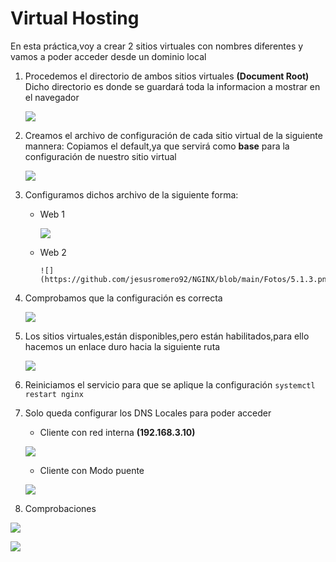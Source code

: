# Virtual Hosting
En esta práctica,voy a crear 2 sitios virtuales con nombres diferentes y vamos a poder acceder desde un dominio local

1. Procedemos el directorio de ambos sitios virtuales **(Document Root)**
   Dicho directorio es donde se guardará toda la informacion a mostrar en el navegador
   
   ![](https://github.com/jesusromero92/NGINX/blob/main/Fotos/5.2.png)
   
2. Creamos el archivo de configuración de cada sitio virtual de la siguiente mannera:
   Copiamos el default,ya que servirá como **base** para la configuración de nuestro sitio virtual
   
     ![](https://github.com/jesusromero92/NGINX/blob/main/Fotos/5.1.png)
     
3. Configuramos dichos archivo de la siguiente forma:

    * Web 1
    
         ![](https://github.com/jesusromero92/NGINX/blob/main/Fotos/5.1.2.png)
         
    * Web 2
    
          ![](https://github.com/jesusromero92/NGINX/blob/main/Fotos/5.1.3.png)
          
4. Comprobamos que la configuración es correcta
 
   ![](https://github.com/jesusromero92/NGINX/blob/main/Fotos/5.6.png)
   
5. Los sitios virtuales,están disponibles,pero están habilitados,para ello hacemos un enlace duro hacia la siguiente ruta

   ![](https://github.com/jesusromero92/NGINX/blob/main/Fotos/5.3.png)

   
6. Reiniciamos el servicio para que se aplique la configuración
```systemctl restart nginx```

7. Solo queda configurar los DNS Locales para poder acceder

    * Cliente con red interna **(192.168.3.10)**
    
    ![](https://github.com/jesusromero92/NGINX/blob/main/Fotos/6.2-interna.png)
    
    * Cliente con Modo puente
    
    ![](https://github.com/jesusromero92/NGINX/blob/main/Fotos/5.7.png)
    
8. Comprobaciones

![](https://github.com/jesusromero92/NGINX/blob/main/Fotos/5.8.1.png)

![](https://github.com/jesusromero92/NGINX/blob/main/Fotos/5.8.2.png)
